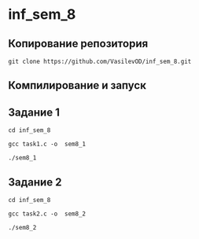 # inf_sem_8
## Копирование репозитория 

```git clone https://github.com/VasilevOD/inf_sem_8.git```

## Компилирование и запуск
## Задание 1
```cd inf_sem_8```

```gcc task1.c -o  sem8_1```

```./sem8_1```
## Задание 2
```cd inf_sem_8```

```gcc task2.c -o  sem8_2```

```./sem8_2```
